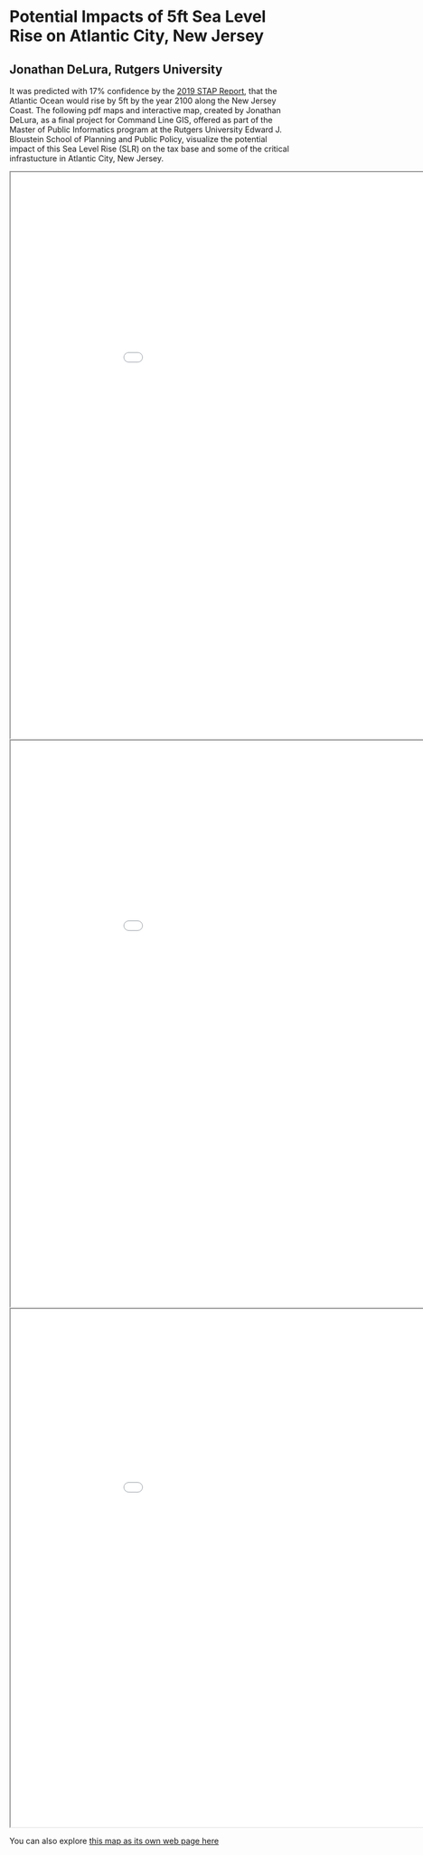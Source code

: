 # Potential Impacts of 5ft Sea Level Rise on Atlantic City, New Jersey<br/>
## Jonathan DeLura, Rutgers University

It was predicted with 17% confidence by the [2019 STAP Report](https://climatechange.rutgers.edu/resources/climate-change-and-new-jersey/nj-sea-level-rise-reports), that the Atlantic Ocean would rise by 5ft by the year 2100 along the New Jersey Coast. The following pdf maps and interactive map, created by Jonathan DeLura, as a final project for Command Line GIS, offered as part of the Master of Public Informatics program at the Rutgers University Edward J. Bloustein School of Planning and Public Policy, visualize the potential impact of this Sea Level Rise (SLR) on the tax base and some of the critical infrastucture in Atlantic City, New Jersey.

<iframe src="Atlantic_City_5ft_SLR.pdf" width = "1000" height = "1000"></iframe><br/>

<iframe src="Atlantic_City_Parcel_Census_BG.pdf" width = "1000" height = "1000"></iframe><br/>

<iframe src="Atlantic_City_5ft_SLR.html" width = "1000" height = "915"></iframe><br/>

You can also explore [this map as its own web page here](Atlantic_City_5ft_SLR.html)

